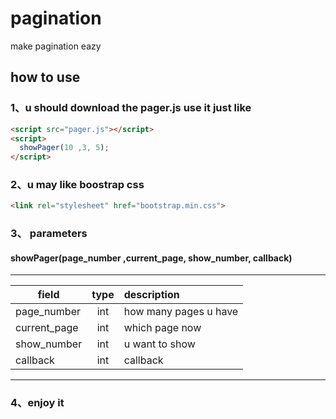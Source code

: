 # pagination
make pagination eazy

## how to use

### 1、u should  download the pager.js use it just like
```html
<script src="pager.js"></script>
<script>
  showPager(10 ,3, 5);
</script>
```
### 2、u may like boostrap css
```html
<link rel="stylesheet" href="bootstrap.min.css">
```

### 3、 parameters
#### showPager(page_number ,current_page, show_number, callback)
---
| field        | type           | description  |
| ------------- |:-------------:| :-----|
|page_number|int|how many pages u have|
|current_page|int|which page now|
|show_number|int|u want to show|
|callback|int|callback|
---
### 4、enjoy it
